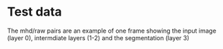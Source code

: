 # Test data

The mhd/raw pairs are an example of one frame showing the input image (layer 0), intermdiate layers (1-2) and the segmentation (layer 3)
